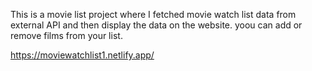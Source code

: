 This is a movie list project where I fetched movie watch list data from          
external API and then display the data on the website. yoou can add or remove films from your list.                                                                                                           
 
https://moviewatchlist1.netlify.app/    
